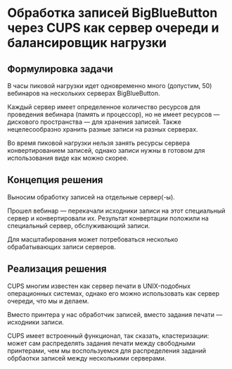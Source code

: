 # Обработка записей BigBlueButton через CUPS как сервер очереди и балансировщик нагрузки

## Формулировка задачи

В часы пиковой нагрузки идет одновременно много (допустим, 50) вебинаров на нескольких серверах BigBlueButton.

Каждый сервер имеет определенное количество ресурсов для проведения вебинара (память и процессор), но не имеет ресурсов — дискового пространства — для хранения записей. Также нецелесообразно хранить разные записи на разных серверах.

Во время пиковой нагрузки нельзя занять ресурсы сервера конвертированием записей, однако записи нужны в готовом для использования виде как можно скорее.

## Концепция решения

Выносим обработку записей на отдельные сервер(-ы).

Прошел вебинар — перекачали исходники записи на этот специальный сервер и конвертировали их. Результат конвертации положили на специальный сервер, обслуживающий записи.

Для масштабирования может потребоваться несколько обрабатывающих записи серверов.

## Реализация решения

CUPS многим известен как сервер печати в UNIX-подобных операционных системах, однако его можно использовать как сервер очереди, что мы и делаем.

Вместо принтера у нас обработчик записей, вместо задания печати ­— исходники записи.

CUPS имеет встроенный функционал, так сказать, кластеризации: может сам распределять задания печати между свободными принтерами, чем мы воспользуемся для распределения заданий обрбаотки записей между несколькими серверами.
